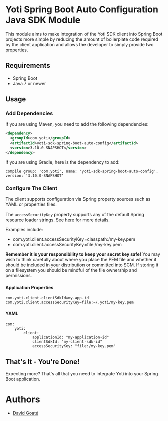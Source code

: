 # Yoti Spring Boot Auto Configuration Java SDK Module

This module aims to make integration of the Yoti SDK client into Spring Boot projects more simple by reducing the
 amount of boilerplate code required by the client application and allows the developer to simply provide two properties.

## Requirements

- Spring Boot
- Java 7 or newer

## Usage

### Add Dependencies

If you are using Maven, you need to add the following dependencies:

```xml
<dependency>
  <groupId>com.yoti</groupId>
  <artifactId>yoti-sdk-spring-boot-auto-config</artifactId>
  <version>3.10.0-SNAPSHOT</version>
</dependency>
```


If you are using Gradle, here is the dependency to add:

```
compile group: 'com.yoti', name: 'yoti-sdk-spring-boot-auto-config', version: '3.10.0-SNAPSHOT'
```


### Configure The Client

The client supports configuration via Spring property sources such as YAML or properties files.

The `accessSecurityKey` property supports any of the default Spring resource loader strings. See [here](http://docs.spring.io/spring/docs/current/spring-framework-reference/html/resources.html) for more details.

Examples include:

* com.yoti.client.accessSecurityKey=classpath:/my-key.pem
* com.yoti.client.accessSecurityKey=file:/my-key.pem

**Remember it is your responsibility to keep your secret key safe!** You may wish to think carefully about where you 
place the PEM file and whether it should be included in your distribution or committed into SCM. If storing it on a filesystem you should be mindful 
of the file ownership and permissions.


#### Application Properties
```
com.yoti.client.clientSdkId=my-app-id
com.yoti.client.accessSecurityKey=file:~/.yoti/my-key.pem
```

#### YAML
```
com:
    yoti:
        client:
            applicationId: "my-application-id"
            clientSdkId: "my-client-sdk-id"
            accessSecurityKey: "file:/my-key.pem"
```

## That's It - You're Done!
Expecting more? That's all that you need to integrate Yoti into your Spring Boot application.

# Authors
* [David Goaté](https://github.com/davidgoate)
